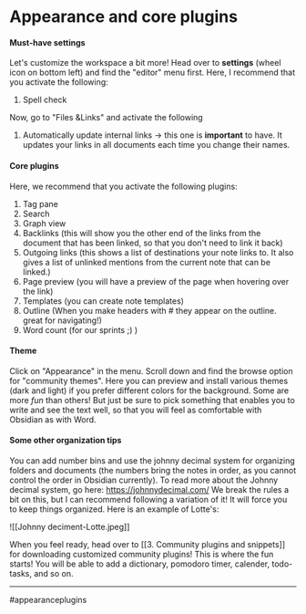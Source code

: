 # Appearance and core plugins

#### Must-have settings
Let's customize the workspace a bit more! Head over to **settings** (wheel icon on bottom left) and find the "editor" menu first. Here, I recommend that you activate the following:
1. Spell check

Now, go to "Files &Links" and activate the following
1. Automatically update internal links -> this one is **important** to have. It updates your links in all documents each time you change their names.


#### Core plugins
Here, we recommend that you activate the following plugins:

1.  Tag pane
2.  Search
3.  Graph view
4.  Backlinks (this will show you the other end of the links from the document that has been linked, so that you don't need to link it back)
5.  Outgoing links (this shows a list of destinations your note links to. It also gives a list of unlinked mentions from the current note that can be linked.)
6.  Page preview (you will have a preview of the page when hovering over the link)
7.  Templates (you can create note templates)
8.  Outline (When you make headers with # they appear on the outline. great for navigating!)
9.  Word count (for our sprints ;) )


#### Theme
Click on "Appearance" in the menu. Scroll down and find the browse option for "community themes". Here you can preview and install various themes (dark and light) if you prefer different colors for the background. Some are more *fun* than others! But just be sure to pick something that enables you to write and see the text well, so that you will feel as comfortable with Obsidian as with Word.


#### Some other organization tips
You can add number bins and use the johnny decimal system for organizing folders and documents (the numbers bring the notes in order, as you cannot control the order in Obsidian currently). To read more about the Johnny decimal system, go here: https://johnnydecimal.com/
We break the rules a bit on this, but I can recommend following a variation of it! It will force you to keep things organized. Here is an example of Lotte's:

![[Johnny deciment-Lotte.jpeg]]

When you feel ready, head over to [[3. Community plugins and snippets]] for downloading customized community plugins! This is where the fun starts! You will be able to add a dictionary, pomodoro timer, calender, todo-tasks, and so on.


---
#appearanceplugins